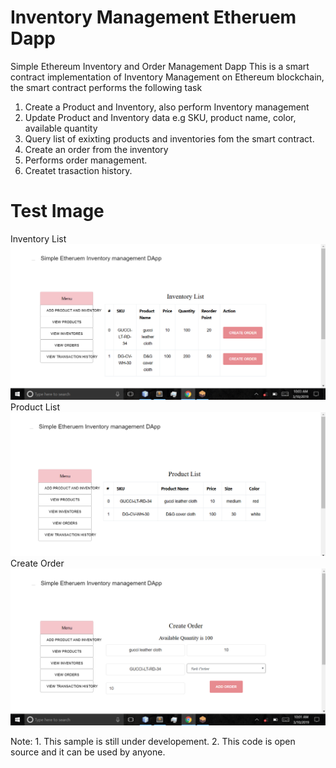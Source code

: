 # Inventory Management Etheruem Dapp
Simple Ethereum Inventory and Order Management Dapp
This is a smart contract implementation of Inventory Management on Ethereum blockchain,
the smart contract performs the following task
 1. Create a Product and Inventory, also perform Inventory management
 2. Update Product and Inventory data e.g SKU, product name, color, available quantity
 3. Query list of exixting products and inventories fom the smart contract.
 4. Create an order from the inventory
 5. Performs order management.
 6. Createt trasaction history.
 # Test Image
  Inventory List
 ![alt text](https://github.com/emekauser/InventoryManagementContract/blob/master/img/img4.png)
 Product List
 ![alt text](https://github.com/emekauser/InventoryManagementContract/blob/master/img/img1.png)
 Create Order
 ![alt text](https://github.com/emekauser/InventoryManagementContract/blob/master/img/img3.png)
 
 Note: 1. This sample is still under developement.
       2. This code is open source and it can be used by anyone.
